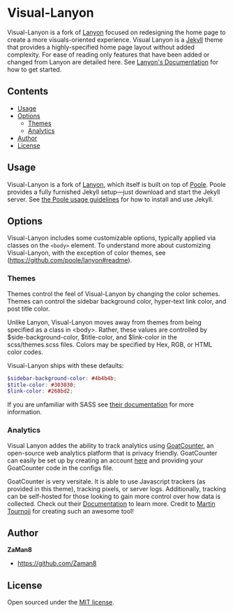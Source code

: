 # Visual-Lanyon

Visual-Lanyon is a fork of [Lanyon](https://github.com/poole/lanyon) focused on redesigning the home page to create a more visuals-oriented experience. Visual Lanyon is a [Jekyll](http://jekyllrb.com) theme that provides a highly-specified home page layout without added complexity. For ease of reading only features that have been added or changed from Lanyon are detailed here. See [Lanyon's Documentation](https://github.com/poole/lanyon#usage) for how to get started. 


## Contents

- [Usage](#usage)
- [Options](#options)
  - [Themes](#themes)
  - [Analytics](#analytics)
- [Author](#author)
- [License](#license)


## Usage

Visual-Lanyon is a fork of [Lanyon](https://github.com/poole/lanyon), which itself is built on top of [Poole](https://github.com/poole/poole). Poole provides a fully furnished Jekyll setup—just download and start the Jekyll server. See [the Poole usage guidelines](https://github.com/poole/poole#usage) for how to install and use Jekyll.


## Options

Visual-Lanyon includes some customizable options, typically applied via classes on the `<body>` element. To understand more about customizing Visual-Lanyon, with the exception of color themes, see (https://github.com/poole/lanyon#readme).

### Themes

Themes control the feel of Visual-Lanyon by changing the color schemes. Themes can control the sidebar background color, hyper-text link color, and post title color.

Unlike Lanyon, Visual-Lanyon moves away from themes from being specified as a class in \<body\>. Rather, these values are controlled by $side-background-color, $title-color, and $link-color in the scss/themes.scss files. Colors may be specified by Hex, RGB, or HTML color codes. <br>

Visual-Lanyon ships with these defaults:

```scss
$sidebar-background-color: #4b4b4b;
$title-color: #303030;
$link-color: #268bd2;
```

If you are unfamiliar with SASS see [their documentation](https://sass-lang.com/documentation/) for more information. 

### Analytics

Visual Lanyon addes the ability to track analytics using [GoatCounter](https://www.goatcounter.com/), an open-source web analytics platform that is privacy friendly. GoatCounter can easily be set up by creating an account [here](https://www.goatcounter.com/signup) and providing your GoatCounter code in the configs file.

GoatCounter is very versitale. It is able to use Javascript trackers (as provided in this theme), tracking pixels, or server logs. Additionally, tracking can be self-hosted for those looking to gain more control over how data is collected. Check out their [Documentation](https://www.goatcounter.com/help/start) to learn more. Credit to [Martin Tournojj](https://github.com/arp242) for creating such an awesome tool!


## Author

**ZaMan8**
- <https://github.com/Zaman8>


## License

Open sourced under the [MIT license](LICENSE.md).